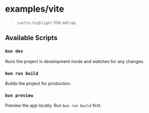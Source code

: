 # examples/vite

> `svelte-highlight` Vite set-up.

## Available Scripts

### `bun dev`

Runs the project in development mode and watches for any changes.

### `bun run build`

Builds the project for production.

### `bun preview`

Preview the app locally. Run `bun run build` first.
